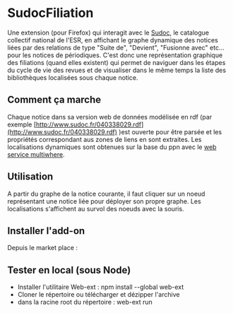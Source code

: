 # SudocFiliation

Une extension (pour Firefox) qui interagit avec le [Sudoc](http://www.sudoc.abes.fr), le catalogue collectif national de l'ESR, en affichant le graphe dynamique des notices liées par des relations de type "Suite de", "Devient", "Fusionne avec" etc... pour les notices de périodiques. C'est donc une représentation graphique des filiations (quand elles existent) qui permet de naviguer dans les étapes du cycle de vie des revues et de visualiser dans le même temps la liste des bibliothèques localisées sous chaque notice.


## Comment ça marche

Chaque notice dans sa version web de données modélisée en rdf (par exemple [http://www.sudoc.fr/040338029.rdf](http://www.sudoc.fr/040338029.rdf) )est ouverte pour être parsée et les propriétés correspondant aus zones de liens en sont extraites. Les localisations dynamiques sont obtenues sur la base du ppn avec le [web service multiwhere](http://documentation.abes.fr/sudoc/manuels/administration/aidewebservices/index.html#multiwhere:3).

## Utilisation

A partir du graphe de la notice courante, il faut cliquer sur un noeud représentant une notice liée pour déployer son propre graphe.
Les localisations s'affichent au survol des noeuds avec la souris.

## Installer l'add-on

Depuis le market place : []()

## Tester en local (sous Node)
* Installer l'utilitaire Web-ext : npm install --global web-ext
* Cloner le répertoire ou télécharger et dézipper l'archive
* dans la racine root du répertoire : web-ext run


